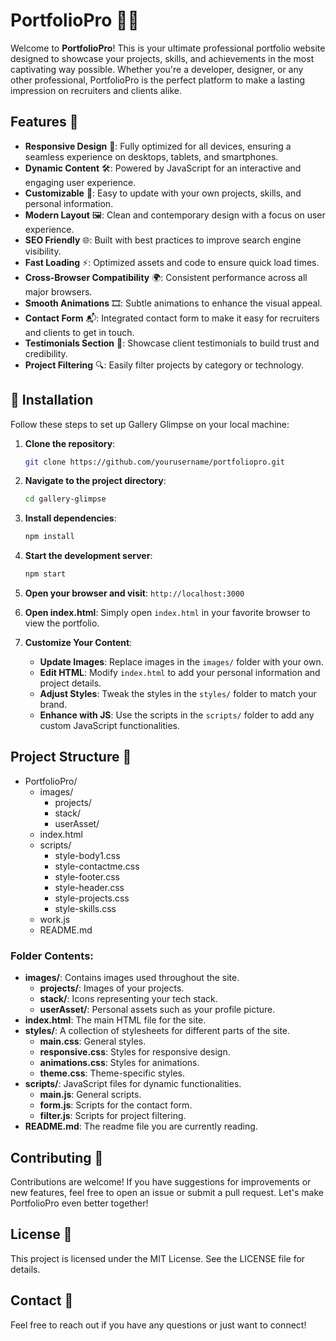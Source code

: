 # PortfolioPro 🎨✨

Welcome to **PortfolioPro**! This is your ultimate professional portfolio website designed to showcase your projects, skills, and achievements in the most captivating way possible. Whether you're a developer, designer, or any other professional, PortfolioPro is the perfect platform to make a lasting impression on recruiters and clients alike.

## Features 🚀

- **Responsive Design** 📱: Fully optimized for all devices, ensuring a seamless experience on desktops, tablets, and smartphones.
- **Dynamic Content** 🛠️: Powered by JavaScript for an interactive and engaging user experience.
- **Customizable** 🎨: Easy to update with your own projects, skills, and personal information.
- **Modern Layout** 🖼️: Clean and contemporary design with a focus on user experience.
- **SEO Friendly** 🌐: Built with best practices to improve search engine visibility.
- **Fast Loading** ⚡: Optimized assets and code to ensure quick load times.
- **Cross-Browser Compatibility** 🌍: Consistent performance across all major browsers.
- **Smooth Animations** 🎞️: Subtle animations to enhance the visual appeal.
- **Contact Form** 📬: Integrated contact form to make it easy for recruiters and clients to get in touch.
- **Testimonials Section** 🌟: Showcase client testimonials to build trust and credibility.
- **Project Filtering** 🔍: Easily filter projects by category or technology.

## 🔧 Installation

Follow these steps to set up Gallery Glimpse on your local machine:

1. **Clone the repository**:
    ```bash
    git clone https://github.com/yourusername/portfoliopro.git
    ```
2. **Navigate to the project directory**:
    ```bash
    cd gallery-glimpse
    ```
3. **Install dependencies**:
    ```bash
    npm install
    ```
4. **Start the development server**:
    ```bash
    npm start
    ```
5. **Open your browser and visit**: `http://localhost:3000`

6. **Open index.html**:
    Simply open `index.html` in your favorite browser to view the portfolio.

7. **Customize Your Content**:
    - **Update Images**: Replace images in the `images/` folder with your own.
    - **Edit HTML**: Modify `index.html` to add your personal information and project details.
    - **Adjust Styles**: Tweak the styles in the `styles/` folder to match your brand.
    - **Enhance with JS**: Use the scripts in the `scripts/` folder to add any custom JavaScript functionalities.

## Project Structure 📂
- PortfolioPro/
    - images/
        - projects/
        - stack/
        - userAsset/
    - index.html
    - scripts/
        - style-body1.css
        - style-contactme.css
        - style-footer.css
        - style-header.css
        - style-projects.css
        - style-skills.css
    - work.js
    - README.md


### Folder Contents:

- **images/**: Contains images used throughout the site.
  - **projects/**: Images of your projects.
  - **stack/**: Icons representing your tech stack.
  - **userAsset/**: Personal assets such as your profile picture.
- **index.html**: The main HTML file for the site.
- **styles/**: A collection of stylesheets for different parts of the site.
  - **main.css**: General styles.
  - **responsive.css**: Styles for responsive design.
  - **animations.css**: Styles for animations.
  - **theme.css**: Theme-specific styles.
- **scripts/**: JavaScript files for dynamic functionalities.
  - **main.js**: General scripts.
  - **form.js**: Scripts for the contact form.
  - **filter.js**: Scripts for project filtering.
- **README.md**: The readme file you are currently reading.


## Contributing 🤝

Contributions are welcome! If you have suggestions for improvements or new features, feel free to open an issue or submit a pull request. Let's make PortfolioPro even better together!

## License 📜

This project is licensed under the MIT License. See the LICENSE file for details.

## Contact 📧

Feel free to reach out if you have any questions or just want to connect!
